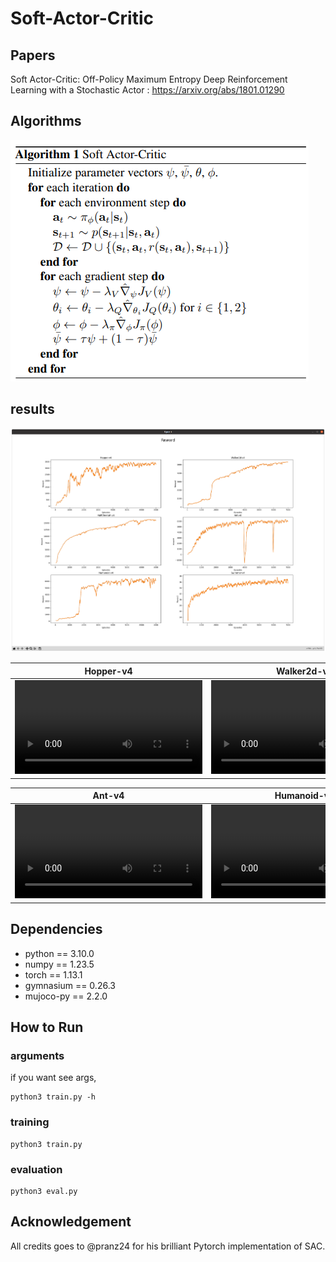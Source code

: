 # Soft-Actor-Critic



## Papers
Soft Actor-Critic: Off-Policy Maximum Entropy Deep Reinforcement Learning with a Stochastic Actor :
https://arxiv.org/abs/1801.01290

## Algorithms
![Alt text](algorithm.png)

## results
![Alt text](rewards.png)

Hopper-v4|Walker2d-v4|HalfCheetah-v4
:-----------------------:|:-----------------------:|:-----------------------:|
![label](videos/Hopper.mp4)|![](videos/Walker2d.mp4)|![](videos/HalfCheetah.mp4)

Ant-v4|Humanoid-v4|Swimmer-v4
:-----------------------:|:-----------------------:|:-----------------------:|
![](videos/Ant.mp4)|![](videos/Humanoid.mp4)|![](videos/Swimmer.mp4)

## Dependencies
- python == 3.10.0
- numpy == 1.23.5
- torch == 1.13.1
- gymnasium == 0.26.3
- mujoco-py == 2.2.0
## How to Run

### arguments

if you want see args,

    python3 train.py -h

### training
    python3 train.py

### evaluation

    python3 eval.py

## Acknowledgement
All credits goes to @pranz24 for his brilliant Pytorch implementation of SAC.
